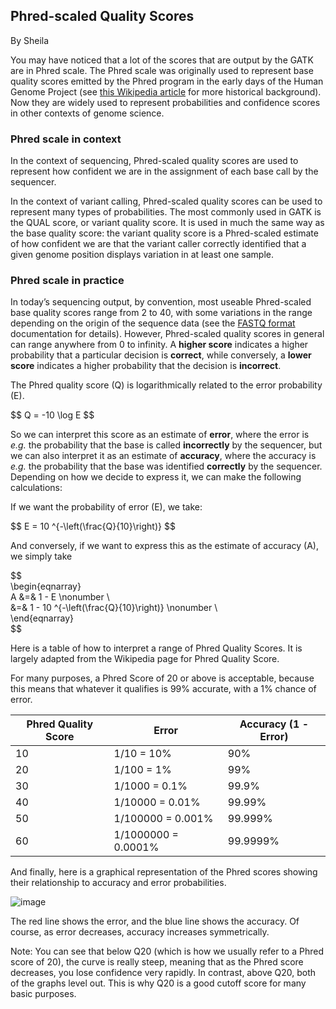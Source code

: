 ## Phred-scaled Quality Scores

By Sheila

<p>You may have noticed that a lot of the scores that are output by the GATK are in Phred scale. The Phred scale was originally used to represent base quality scores emitted by the Phred program in the early days of the Human Genome Project (see <a rel="nofollow" href="http://en.wikipedia.org/wiki/Phred_quality_score">this Wikipedia article</a> for more historical background). Now they are widely used to represent probabilities and confidence scores in other contexts of genome science.</p>

<h3>Phred scale in context</h3>

<p>In the context of sequencing, Phred-scaled quality scores are used to represent how confident we are in the assignment of each base call by the sequencer.</p>

<p>In the context of variant calling, Phred-scaled quality scores can be used to represent many types of probabilities. The most commonly used in GATK is the QUAL score, or variant quality score. It is used in much the same way as the base quality score: the variant quality score is a Phred-scaled estimate of how confident we are that the variant caller correctly identified that a given genome position displays variation in at least one sample.</p>

<h3>Phred scale in practice</h3>

<p>In today’s sequencing output, by convention, most useable Phred-scaled base quality scores range from 2 to 40, with some variations in the range depending on the origin of the sequence data (see the <a rel="nofollow" href="https://en.wikipedia.org/wiki/FASTQ_format#Encoding">FASTQ format</a> documentation for details). However, Phred-scaled quality scores in general can range anywhere from 0 to infinity. A <strong>higher score</strong> indicates a higher probability that a particular decision is <strong>correct</strong>, while conversely, a <strong>lower score</strong> indicates a higher probability that the decision is <strong>incorrect</strong>.</p>

<p>The Phred quality score (Q) is logarithmically related to the error probability (E).</p>

<p>$$ Q = -10 \log E $$</p>

<p>So we can interpret this score as an estimate of <strong>error</strong>, where the error is <em>e.g.</em> the probability that the base is called <strong>incorrectly</strong> by the sequencer, but we can also interpret it as an estimate of <strong>accuracy</strong>, where the accuracy is <em>e.g.</em> the probability that the base was identified <strong>correctly</strong> by the sequencer. Depending on how we decide to express it, we can make the following calculations:</p>

<p>If we want the probability of error (E), we take:</p>

<p>$$ E = 10 ^{-\left(\frac{Q}{10}\right)} $$</p>

<p>And conversely, if we want to express this as the estimate of accuracy (A), we simply take</p>

<p>$$ <br>
\begin{eqnarray}<br>
A &amp;=&amp; 1 - E  \nonumber \<br>
   &amp;=&amp; 1 - 10 ^{-\left(\frac{Q}{10}\right)}  \nonumber \<br>
\end{eqnarray}<br>
$$</p>

<p>Here is a table of how to interpret a range of Phred Quality Scores. It is largely adapted from the Wikipedia page for Phred Quality Score.</p>

<p>For many purposes, a Phred Score of 20 or above is acceptable, because this means that whatever it qualifies is 99% accurate, with a 1% chance of error.</p>

<table><thead><tr><th>Phred Quality Score</th>
  <th>Error</th>
  <th>Accuracy (1 - Error)</th>
</tr></thead><tbody><tr><td>10</td>
  <td>1/10 = 10%</td>
  <td>90%</td>
</tr><tr><td>20</td>
  <td>1/100 = 1%</td>
  <td>99%</td>
</tr><tr><td>30</td>
  <td>1/1000 = 0.1%</td>
  <td>99.9%</td>
</tr><tr><td>40</td>
  <td>1/10000 = 0.01%</td>
  <td>99.99%</td>
</tr><tr><td>50</td>
  <td>1/100000 = 0.001%</td>
  <td>99.999%</td>
</tr><tr><td>60</td>
  <td>1/1000000 = 0.0001%</td>
  <td>99.9999%</td>
</tr></tbody></table><p>And finally, here is a graphical representation of the Phred scores showing their relationship to accuracy and error probabilities.</p>

<p><img src="https://us.v-cdn.net/5019796/uploads/FileUpload/78/663145e9df43db3efe5df4d0b88cf4.png" alt="image" class="embedImage-img importedEmbed-img"></img></p>

<p>The red line shows the error, and the blue line shows the accuracy. Of course, as error decreases, accuracy increases symmetrically.</p>

<p>Note: You can see that below Q20 (which is how we usually refer to a Phred score of 20), the curve is really steep, meaning that as the Phred score decreases, you lose confidence very rapidly. In contrast, above Q20, both of the graphs level out. This is why Q20 is a good cutoff score for many basic purposes.</p>
